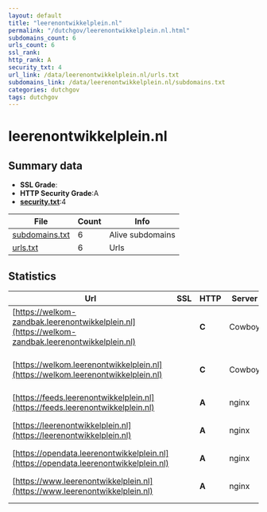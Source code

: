 ```yaml
---
layout: default
title: "leerenontwikkelplein.nl"
permalink: "/dutchgov/leerenontwikkelplein.nl.html"
subdomains_count: 6
urls_count: 6
ssl_rank: 
http_rank: A
security_txt: 4
url_link: /data/leerenontwikkelplein.nl/urls.txt
subdomains_link: /data/leerenontwikkelplein.nl/subdomains.txt
categories: dutchgov
tags: dutchgov
---
```



# leerenontwikkelplein.nl
## Summary data


 - **SSL Grade**:
 - **HTTP Security Grade**:A
 - **[security.txt](https://www.digitaleoverheid.nl/nieuws/standaard-security-txt-nu-verplicht-voor-overheid/)**:4


| File       | Count | Info |
|------------|-------|------|
|[subdomains.txt](/DutchGovScope/data/leerenontwikkelplein.nl/subdomains.txt)|6|Alive subdomains|
|[urls.txt](/DutchGovScope/data/leerenontwikkelplein.nl/urls.txt)|6|Urls|


## Statistics


| Url | SSL | HTTP | Server | Cookie | HSTS | CORS | CTO | CSP | XFO | XXP | RP |FP| Tech |Title |
|--------|-------|-------|------|------|------|------|------|------|------|------|------|------|------|------|
|[https://welkom-zandbak.leerenontwikkelplein.nl](https://welkom-zandbak.leerenontwikkelplein.nl)| | **C**|Cowboy|:white_check_mark: |:white_check_mark: | | | | :white_check_mark: | | :white_check_mark: | |Cowboy Erlang HSTS Heroku||
|[https://welkom.leerenontwikkelplein.nl](https://welkom.leerenontwikkelplein.nl)| | **C**|Cowboy|:white_check_mark: |:white_check_mark: | | | | :white_check_mark: | | :white_check_mark: | |Cowboy Erlang HSTS Heroku||
|[https://feeds.leerenontwikkelplein.nl](https://feeds.leerenontwikkelplein.nl)| | **A**|nginx| |:white_check_mark: | | | | :white_check_mark: | :white_check_mark: | :white_check_mark: | |HSTS Nginx||
|[https://leerenontwikkelplein.nl](https://leerenontwikkelplein.nl)| | **A**|nginx| |:white_check_mark: | | |:warning: | :white_check_mark: | :white_check_mark: | :white_check_mark: | |HSTS Nginx|301 Moved Perman...|
|[https://opendata.leerenontwikkelplein.nl](https://opendata.leerenontwikkelplein.nl)| | **A**|nginx| |:white_check_mark: | | | | :white_check_mark: | :white_check_mark: | :white_check_mark: | |HSTS Nginx||
|[https://www.leerenontwikkelplein.nl](https://www.leerenontwikkelplein.nl)| | **A**|nginx| |:white_check_mark: | | |:warning: | :white_check_mark: | :white_check_mark: | :white_check_mark: | |Bloomreach HSTS Nginx|Het Leer- en Ont...|


